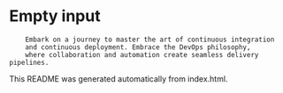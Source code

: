 # Empty input


        Embark on a journey to master the art of continuous integration
        and continuous deployment. Embrace the DevOps philosophy,
        where collaboration and automation create seamless delivery pipelines.
    

This README was generated automatically from index.html.